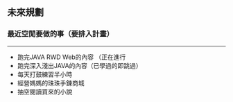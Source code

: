 ## 未來規劃

### 最近空閒要做的事（要排入計畫）

---

* 跑完JAVA RWD Web的內容 （正在進行
* 跑完深入淺出JAVA的內容（已學過的即跳過）
* 每天打鼓練習半小時
* 經營媽媽的珠珠手鍊商城
* 抽空閱讀買來的小說

